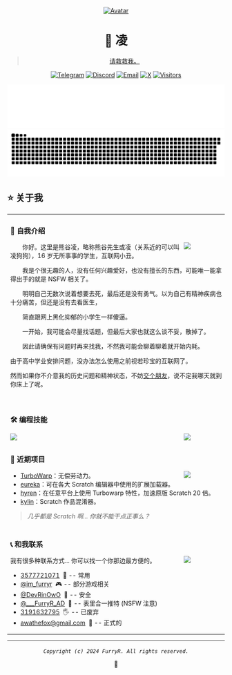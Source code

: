 <div align="center">

[![Avatar](https://avatars.githubusercontent.com/u/55276797?v=4)](https://github.com/FurryR)

# 🐺 凌

> [请救救我。](https://github.com/FurryR/esu)

<div align="center">

[![Telegram](https://img.shields.io/badge/Telegram-blue?style=flat-square&logo=telegram)](#-和我联系) [![Discord](https://img.shields.io/badge/Discord-darkblue?style=flat-square&logo=discord)](#-和我联系) [![Email](https://img.shields.io/badge/Email-green?style=flat-square&logo=gmail)](#-和我联系) [![X](https://img.shields.io/badge/X-black?style=flat-square&logo=X)](#-和我联系) [![Visitors](https://hits.dwyl.com/FurryR/FurryR.svg?style=flat-square)](http://github.com/FurryR)

</div>

<img src="./assets/github-metrics.svg" />

<picture>
  <source media="(prefers-color-scheme: dark)" srcset="./assets/github-contribution-grid-snake-dark.svg" />
  <source media="(prefers-color-scheme: light), (prefers-color-scheme: no-preference)" srcset="./assets/github-contribution-grid-snake.svg" />
  <img src="./assets/github-contribution-grid-snake.svg" />
</picture>

</div>

## ⭐ 关于我

<table>
<tr><td>

### 🐺 自我介绍

<img align="right" width="88" src="https://openmoji.org/data/color/svg/1F43E.svg" />

&emsp;&emsp;你好。这里是熊谷凌，略称熊谷先生或凌（关系近的可以叫凌狗狗），16 岁无所事事的学生，互联网小丑。

&emsp;&emsp;我是个很无趣的人，没有任何兴趣爱好，也没有擅长的东西，可能唯一能拿得出手的就是 NSFW 相关了。

&emsp;&emsp;明明自己无数次说着想要去死，最后还是没有勇气。以为自己有精神疾病也十分痛苦，但还是没有去看医生，

&emsp;&emsp;简直跟网上黑化抑郁的小学生一样傻逼。

&emsp;&emsp;一开始，我可能会尽量找话题，但最后大家也就这么谈不妥，散掉了。

&emsp;&emsp;因此请确保有问题时再来找我，不然我可能会聊着聊着就开始内耗。

由于高中学业安排问题，没办法怎么使用之前视若珍宝的互联网了。

然而如果你不介意我的历史问题和精神状态，不妨[交个朋友](#-和我联系)，说不定我哪天就到你床上了呢。<img width=1000 />

</td></tr>
<tr><td>

### 🛠️ 编程技能

<img align="right" width="88" src="https://openmoji.org/data/color/svg/1F431-200D-1F4BB.svg" />

<picture>
  <source
    srcset="https://github-readme-stats.vercel.app/api/wakatime?username=FurryR&layout=compact&text_color=f0f6fc&bg_color=00000000&hide_border=true&hide_title=true"
    media="(prefers-color-scheme: dark)"
  />
  <source
    srcset="https://github-readme-stats.vercel.app/api/wakatime?username=FurryR&layout=compact&text_color=1f2328&bg_color=00000000&hide_border=true&hide_title=true"
    media="(prefers-color-scheme: light), (prefers-color-scheme: no-preference)"
  />
  <img src="https://github-readme-stats.vercel.app/api/wakatime?username=FurryR&layout=compact&text_color=f0f6fc&bg_color=00000000&hide_border=true&hide_title=true" />
</picture>

</td></tr>
<tr><td>

### 🚧 近期项目

<img align="right" width="88" src="https://openmoji.org/data/color/svg/E045.svg" />

- [TurboWarp](https://github.com/TurboWarp/scratch-vm)：无偿劳动力。
- [eureka](https://github.com/EurekaScratch/eureka)：可在各大 Scratch 编辑器中使用的扩展加载器。
- [hyren](https://github.com/FurryR/Hyren)：在任意平台上使用 Turbowarp 特性，加速原版 Scratch 20 倍。
- [kylin](https://github.com/FurryR/kylin-extension)：Scratch 作品混淆器。

> _几乎都是 Scratch 啊... 你就不能干点正事么？_

</td></tr>

<tr><td>

### 📞 和我联系

<img align="right" width="88" src="https://openmoji.org/data/color/svg/E040.svg" />

我有很多种联系方式... 你可以找一个你那边最方便的。

- [3577721071](https://qm.qq.com/q/QlGgZqe2aW&personal_qrcode_source=3)&nbsp;&nbsp;📌 -- 常用
- [@im_furryr](https://discord.com/users/im_furryr)&nbsp;&nbsp;🎮 -- 部分游戏相关
- [@DevRinOwO](https://t.me/DevRinOwO)&nbsp;&nbsp;🔐 -- 安全
- [@___FurryR_AD](https://x.com/___FurryR_AD)&nbsp;&nbsp;💬 -- 表里合一推特 (NSFW 注意)
- [3191632795](https://qm.qq.com/q/GVAI4qOcqO&personal_qrcode_source=3)&nbsp;&nbsp;🖐️ -- 已废弃
- [awathefox@gmail.com](mailto:awathefox@gmail.com)&nbsp;&nbsp;🏢 -- 正式的

</td></tr>

</table>

---

<div align="center">

_`Copyright (c) 2024 FurryR. All rights reserved.`_

🥲

</div>
